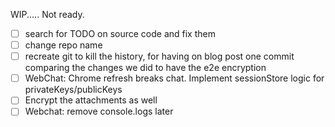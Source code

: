 WIP..... Not ready.

- [ ] search for TODO on source code and fix them
- [ ] change repo name
- [ ] recreate git to kill the history, for having on blog post one commit comparing the changes we did to have the e2e encryption
- [ ] WebChat: Chrome refresh breaks chat. Implement sessionStore logic for privateKeys/publicKeys
- [ ] Encrypt the attachments as well
- [ ] Webchat: remove console.logs later
